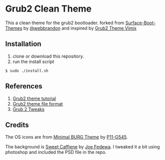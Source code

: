 # Grub2 Clean Theme

This a clean theme for the grub2 bootloader. forked from [Surface-Boot-Themes](https://github.com/webbrandon/Surface-Boot-Themes/) by [@webbrandon](https://github.com/webbrandon) and inspired by [Grub2 Theme Vimix](https://github.com/Se7endAY/grub2-theme-vimix)

## Installation

1. clone or download this repository.
2. run the install script
```shell
$ sudo ./install.sh
```

## References

1. [Grub2 theme tutorial](http://wiki.rosalab.ru/en/index.php/Grub2_theme_tutorial)
2. [Grub2 theme file format](https://www.gnu.org/software/grub/manual/html_node/Theme-file-format.html)
3. [Grub 2 Tweaks](https://ubuntuforums.org/showthread.php?t=1287602)

## Credits

The OS icons are from [Minimal BURG Theme][icons] by [P11-G545][icon-author].

The background is [Sweet Caffiene][wallpaper] by [Joe Fedewa][wallpaper-author].
I tweaked it a bit using photoshop and included the PSD file in the repo.

[icons]: http://www.deviantart.com/art/Minimal-BURG-theme-with-Win8-logo-526184352
[icon-author]: http://p11-g545.deviantart.com/

[wallpaper]: http://phandroid.com/2014/10/11/android-wallpaper-coffee/
[wallpaper-author]: http://phandroid.com/author/joe-fedewa/
